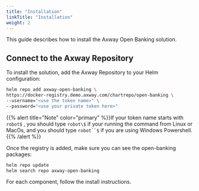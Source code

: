 ```yaml
---
title: "Installation"
linkTitle: "Installation"
weight: 2
---
```


This guide describes how to install the Axway Open Banking solution.

## Connect to the Axway Repository

To install the solution, add the Axway Repository to your Helm configuration:

```bash
helm repo add axway-open-banking \ 
https://docker-registry.demo.axway.com/chartrepo/open-banking \ 
--username="<use the token name>" \ 
--password="<use your private token here>"   
```

{{% alert title="Note" color="primary" %}}If your token name starts with `robot$` , you should type `robot\$` if your running the command from Linux or MacOs, and you should type `robot``$` if you are using Windows Powershell.{{% /alert %}}

Once the registry is added, make sure you can see the open-banking packages:

```bash
helm repo update 
helm search repo axway-open-banking
```

For each component, follow the install instructions.
